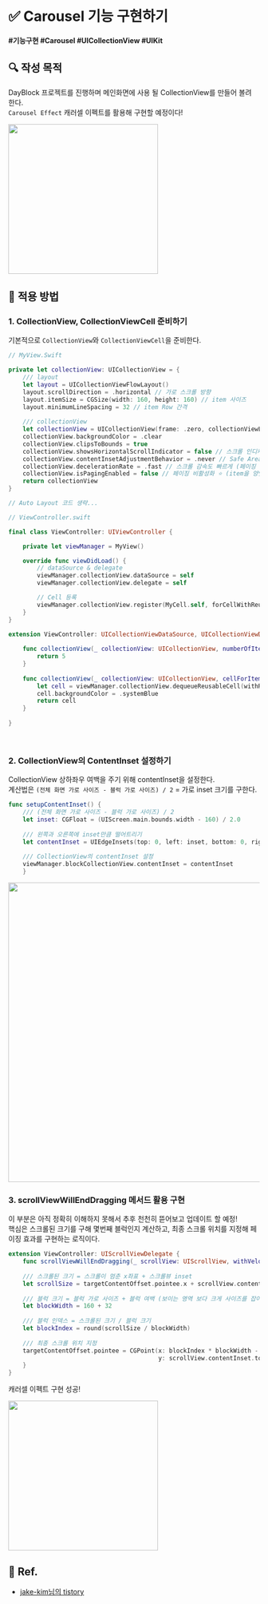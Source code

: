 # ✅ Carousel 기능 구현하기

#### #기능구현 #Carousel #UICollectionView #UIKit 

## **🔍** 작성 목적

DayBlock 프로젝트를 진행하며 메인화면에 사용 될 CollectionView를 만들어 볼려 한다.   
`Carousel Effect` 캐러셀 이펙트를 활용해 구현할 예정이다!

<img width="300" src="https://user-images.githubusercontent.com/113565086/229653932-69edfe7f-c38f-4cee-b21a-067091035430.png">

<br>

## 📌 적용 방법

### 1. CollectionView, CollectionViewCell 준비하기

기본적으로 `CollectionView`와 `CollectionViewCell`을 준비한다.

~~~swift
// MyView.Swift

private let collectionView: UICollectionView = {
    /// layout
    let layout = UICollectionViewFlowLayout()
    layout.scrollDirection = .horizontal // 가로 스크롤 방향
    layout.itemSize = CGSize(width: 160, height: 160) // item 사이즈
    layout.minimumLineSpacing = 32 // item Row 간격
    
    /// collectionView
    let collectionView = UICollectionView(frame: .zero, collectionViewLayout: layout)
    collectionView.backgroundColor = .clear
    collectionView.clipsToBounds = true
    collectionView.showsHorizontalScrollIndicator = false // 스크롤 인디케이터 비활성화 
    collectionView.contentInsetAdjustmentBehavior = .never // Safe Area 가려지는 현상 방지
    collectionView.decelerationRate = .fast // 스크롤 감속도 빠르게 (페이징 효과)
    collectionView.isPagingEnabled = false // 페이징 비활성화 ⭐️ (item을 양옆으로 보여주기 위해 직접 구현해야 함)
    return collectionView
}

// Auto Layout 코드 생략...
~~~

~~~swift
// ViewController.swift

final class ViewController: UIViewController {

    private let viewManager = MyView()

    override func viewDidLoad() {
        // dataSource & delegate
        viewManager.collectionView.dataSource = self
        viewManager.collectionView.delegate = self

        // Cell 등록
        viewManager.collectionView.register(MyCell.self, forCellWithReuseIdentifier: "MyCell")
    }
}

extension ViewController: UICollectionViewDataSource, UICollectionViewDelegate {
    
    func collectionView(_ collectionView: UICollectionView, numberOfItemsInSection section: Int) -> Int {
        return 5
    }
    
    func collectionView(_ collectionView: UICollectionView, cellForItemAt indexPath: IndexPath) -> UICollectionViewCell {
        let cell = viewManager.collectionView.dequeueReusableCell(withReuseIdentifier: "MyCell", for: indexPath) as! MyCell
        cell.backgroundColor = .systemBlue
        return cell
    }
    
}
~~~

<br>

### 2. CollectionView의 ContentInset 설정하기

CollectionView 상하좌우 여백을 주기 위해 contentInset을 설정한다.   
계산법은 `(전체 화면 가로 사이즈 - 블럭 가로 사이즈) / 2` = 가로 inset 크기를 구한다.

~~~swift
func setupContentInset() {
    /// (전체 화면 가로 사이즈 - 블럭 가로 사이즈) / 2
    let inset: CGFloat = (UIScreen.main.bounds.width - 160) / 2.0
    
    /// 왼쪽과 오른쪽에 inset만큼 떨어트리기
    let contentInset = UIEdgeInsets(top: 0, left: inset, bottom: 0, right: inset)
    
    /// CollectionView의 contentInset 설정
    viewManager.blockCollectionView.contentInset = contentInset
    }
~~~

<img width="600" src="https://user-images.githubusercontent.com/113565086/229658518-fe7b33c8-8617-495d-ab26-7f38ee56e4c1.png">

<br>

### 3. scrollViewWillEndDragging 메서드 활용 구현

이 부분은 아직 정확히 이해하지 못해서 추후 천천히 뜯어보고 업데이트 할 예정!   
핵심은 스크롤된 크기를 구해 몇번째 블럭인지 계산하고, 최종 스크롤 위치를 지정해 페이징 효과를 구현하는 로직이다.

~~~swift
extension ViewController: UIScrollViewDelegate {
    func scrollViewWillEndDragging(_ scrollView: UIScrollView, withVelocity velocity: CGPoint, targetContentOffset: UnsafeMutablePointer<CGPoint>) {
        
    /// 스크롤된 크기 = 스크롤이 멈춘 x좌표 + 스크롤뷰 inset
    let scrollSize = targetContentOffset.pointee.x + scrollView.contentInset.left
    
    /// 블럭 크기 = 블럭 가로 사이즈 + 블럭 여백 (보이는 영역 보다 크게 사이즈를 잡아야 캐러셀 구현 가능)
    let blockWidth = 160 + 32
    
    /// 블럭 인덱스 = 스크롤된 크기 / 블럭 크기
    let blockIndex = round(scrollSize / blockWidth)
    
    /// 최종 스크롤 위치 지정
    targetContentOffset.pointee = CGPoint(x: blockIndex * blockWidth - scrollView.contentInset.left,
                                          y: scrollView.contentInset.top)
    }
}
~~~

캐러셀 이펙트 구현 성공!

<img width="300" src="https://user-images.githubusercontent.com/113565086/229660078-8a81c442-92a8-4b46-9802-3c52cdea7d73.gif">

<br>

## 💌 Ref.
- [jake-kim님의 tistory](https://ios-development.tistory.com/1020)